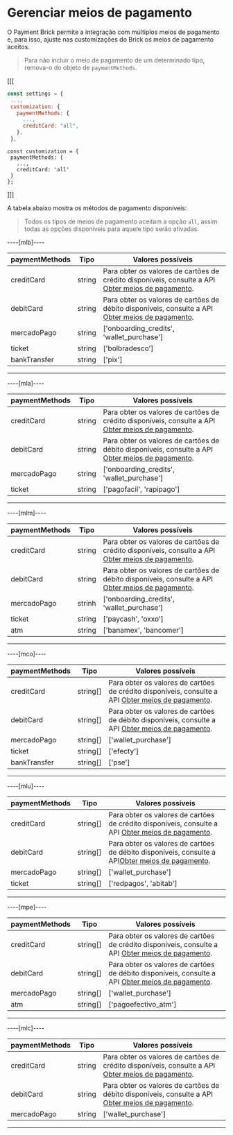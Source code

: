 # Gerenciar meios de pagamento

O Payment Brick permite a integração com múltiplos meios de pagamento e, para isso, ajuste nas customizações do Brick os meios de pagamento aceitos. 

> Para não incluir o meio de pagamento de um determinado tipo, remova-o do objeto de `paymentMethods`.

[[[
```Javascript
const settings = {
 ...,
 customization: {
   paymentMethods: {
     ...,
     creditCard: "all",
   },
 },
```
```react-jsx
const customization = {
 paymentMethods: {
   ...,
   creditCard: 'all'
 }
};
```
]]]

A tabela abaixo mostra os métodos de pagamento disponíveis:

> Todos os tipos de meios de pagamento aceitam a opção `all`, assim todas as opções disponíveis para aquele tipo serão ativadas.

----[mlb]----

| paymentMethods | Tipo | Valores possíveis |
|--- |--- | --- |
| creditCard | string | Para obter os valores de cartões de crédito disponíveis, consulte a API [Obter meios de pagamento](/developers/pt/reference/payment_methods/_payment_methods/get). |
| debitCard | string | Para obter os valores de cartões de débito disponíveis, consulte a API [Obter meios de pagamento](/developers/pt/reference/payment_methods/_payment_methods/get). |
| mercadoPago |  string | ['onboarding_credits',  'wallet_purchase'] |
| ticket |  string | ['bolbradesco'] |
| bankTransfer |  string | ['pix'] |

------------
----[mla]---- 

| paymentMethods | Tipo | Valores possíveis |
|--- |--- | --- |
| creditCard |  string | Para obter os valores de cartões de crédito disponíveis, consulte a API [Obter meios de pagamento](/developers/pt/reference/payment_methods/_payment_methods/get). |
| debitCard |  string | Para obter os valores de cartões de débito disponíveis, consulte a API [Obter meios de pagamento](/developers/pt/reference/payment_methods/_payment_methods/get). |
| mercadoPago |  string |['onboarding_credits',  'wallet_purchase'] |
| ticket |  string | ['pagofacil', 'rapipago'] |

------------
----[mlm]---- 

| paymentMethods | Tipo | Valores possíveis |
|--- |--- | --- |
| creditCard |  string | Para obter os valores de cartões de crédito disponíveis, consulte a API [Obter meios de pagamento](/developers/pt/reference/payment_methods/_payment_methods/get). |
| debitCard |  string | Para obter os valores de cartões de débito disponíveis, consulte a API [Obter meios de pagamento](/developers/pt/reference/payment_methods/_payment_methods/get). |
| mercadoPago |  strinh | ['onboarding_credits',  'wallet_purchase'] |
| ticket |  string | ['paycash', 'oxxo'] |
| atm |  string | ['banamex',  'bancomer'] |

------------
----[mco]---- 

| paymentMethods | Tipo | Valores possíveis |
|--- |--- | --- |
| creditCard |  string[] | Para obter os valores de cartões de crédito disponíveis, consulte a API [Obter meios de pagamento](/developers/pt/reference/payment_methods/_payment_methods/get). |
| debitCard |  string[] | Para obter os valores de cartões de débito disponíveis, consulte a API [Obter meios de pagamento](/developers/pt/reference/payment_methods/_payment_methods/get). |
| mercadoPago |  string[] | ['wallet_purchase'] |
| ticket |  string[] | ['efecty'] |
| bankTransfer |  string[] | ['pse'] |

------------
----[mlu]---- 

| paymentMethods | Tipo | Valores possíveis |
|--- |--- | --- |
| creditCard |  string[] | Para obter os valores de cartões de crédito disponíveis, consulte a API [Obter meios de pagamento](/developers/pt/reference/payment_methods/_payment_methods/get). |
| debitCard |  string[] |  Para obter os valores de cartões de débito disponíveis, consulte a API[Obter meios de pagamento](/developers/pt/reference/payment_methods/_payment_methods/get). |
| mercadoPago |  string[] | ['wallet_purchase'] |
| ticket |  string[] | ['redpagos', 'abitab'] |

------------
----[mpe]---- 

| paymentMethods | Tipo | Valores possíveis |
|--- |--- | --- |
| creditCard |  string[] | Para obter os valores de cartões de crédito disponíveis, consulte a API [Obter meios de pagamento](/developers/pt/reference/payment_methods/_payment_methods/get). |
| debitCard |  string[] |  Para obter os valores de cartões de débito disponíveis, consulte a API [Obter meios de pagamento](/developers/pt/reference/payment_methods/_payment_methods/get). |
| mercadoPago |  string[] | ['wallet_purchase'] |
| atm |  string[] | ['pagoefectivo_atm'] |

------------
----[mlc]---- 

| paymentMethods |  Tipo | Valores possíveis |
|--- |--- | --- |
| creditCard |  string |  Para obter os valores de cartões de crédito disponíveis, consulte a API [Obter meios de pagamento](/developers/pt/reference/payment_methods/_payment_methods/get). |
| debitCard |  string |  Para obter os valores de cartões de débito disponíveis, consulte a API [Obter meios de pagamento](/developers/pt/reference/payment_methods/_payment_methods/get). |
| mercadoPago |  string | ['wallet_purchase'] |

------------